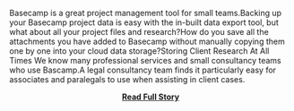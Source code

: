 <p>Basecamp is a great project management tool for small teams.Backing up your Basecamp project data is easy with the in-built data export tool, but what about all your project files and research?How do you save all the attachments you have added to Basecamp without manually copying them one by one into your cloud data storage?Storing Client Research At All Times
 We know many professional services and small consultancy teams who use Bascamp.A legal consultancy team finds it particularly easy for associates and paralegals to use when assisting in client cases.</p>
<center><p><a href="http://blog.cloudwork.com/your-automatic-basecamp-dropbox-backup-step-by-step/" style='padding:25px; font-sze:18px; font-weight: bold;'>Read Full Story</a></p></center>
